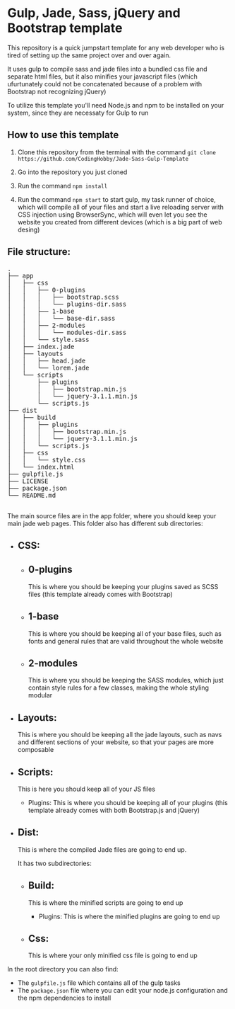 # Gulp, Jade, Sass, jQuery and Bootstrap template

This repository is a quick jumpstart template for any web developer who is tired of setting up the same project over and over again.

It uses gulp to compile sass and jade files into a bundled css file and separate html files, but it also minifies your javascript files (which ufurtunately could not be concatenated because of a problem with Bootstrap not recognizing jQuery)

To utilize this template you'll need Node.js and npm to be installed on your system, since they are necessaty for Gulp to run
## How to use this template
1. Clone this repository from the terminal with the command ```git clone https://github.com/CodingHobby/Jade-Sass-Gulp-Template``` 

2. Go into the repository you just cloned
3. Run the command ```npm install```
4. Run the command ```npm start``` to start gulp, my task runner of choice, which will compile all of your files and start a live reloading server with CSS injection using BrowserSync, which will even let you see the website you created from different devices (which is a big part of web desing)

## File structure:
<pre>
.
├── app
│   ├── css
│   │   ├── 0-plugins
│   │   │   ├── bootstrap.scss
│   │   │   └── plugins-dir.sass
│   │   ├── 1-base
│   │   │   └── base-dir.sass
│   │   ├── 2-modules
│   │   │   └── modules-dir.sass
│   │   └── style.sass
│   ├── index.jade
│   ├── layouts
│   │   ├── head.jade
│   │   └── lorem.jade
│   └── scripts
│       ├── plugins
│       │   ├── bootstrap.min.js
│       │   └── jquery-3.1.1.min.js
│       └── scripts.js
├── dist
│   ├── build
│   │   ├── plugins
│   │   │   ├── bootstrap.min.js
│   │   │   └── jquery-3.1.1.min.js
│   │   └── scripts.js
│   ├── css
│   │   └── style.css
│   └── index.html
├── gulpfile.js
├── LICENSE
├── package.json
└── README.md

</pre>

The main source files are in the app folder, where you should keep your main jade web pages. 
This folder also has different sub directories:

+ ## CSS:

  + ## 0-plugins
    This is where you should be keeping your plugins saved as SCSS files (this template already comes with Bootstrap)

  + ## 1-base
    This is where you should be keeping all of your base files, such as fonts and general rules that are valid throughout the whole website

  + ## 2-modules
    This is where you should be keeping the SASS modules, which just contain style rules for a few classes, making the whole styling modular

+ ## Layouts:
  This is where you should be keeping all the jade layouts, such as navs and different sections of your website, so that your pages are more composable

+ ## Scripts:
  This is here you should keep all of your JS files

  + Plugins:
    This is where you should be keeping all of your plugins (this template already comes with both Bootstrap.js and jQuery)

+ ## Dist:
  This is where the compiled Jade files are going to end up.

  It has two subdirectories:

  + ## Build:
      This is where the minified scripts are going to end up

    + Plugins:
      This is where the minified plugins are going to end up

  + ## Css:
    This is where your only minified css file is going to end up


In the root directory you can also find:
+ The ```gulpfile.js``` file 
  which contains all of the gulp tasks
+ The ```package.json``` file 
  where you can edit your node.js configuration and the npm dependencies to install
